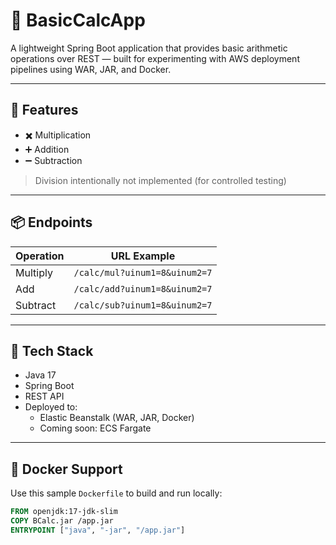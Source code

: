 # 🧮 BasicCalcApp

A lightweight Spring Boot application that provides basic arithmetic operations over REST — built for experimenting with AWS deployment pipelines using WAR, JAR, and Docker.

---

## 🚀 Features

- ✖️ Multiplication
- ➕ Addition
- ➖ Subtraction

> Division intentionally not implemented (for controlled testing)

---

## 📦 Endpoints

| Operation   | URL Example                                           |
|-------------|--------------------------------------------------------|
| Multiply    | `/calc/mul?uinum1=8&uinum2=7`                          |
| Add         | `/calc/add?uinum1=8&uinum2=7`                          |
| Subtract    | `/calc/sub?uinum1=8&uinum2=7`                          |

---

## 🔧 Tech Stack

- Java 17
- Spring Boot
- REST API
- Deployed to:
  - Elastic Beanstalk (WAR, JAR, Docker)
  - Coming soon: ECS Fargate

---

## 🐳 Docker Support

Use this sample `Dockerfile` to build and run locally:

```Dockerfile
FROM openjdk:17-jdk-slim
COPY BCalc.jar /app.jar
ENTRYPOINT ["java", "-jar", "/app.jar"]
